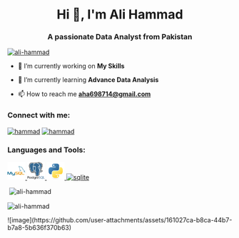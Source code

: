 <h1 align="center">Hi 👋, I'm Ali Hammad</h1>
<h3 align="center">A passionate Data Analyst from Pakistan</h3>

<p align="left"> <a href="https://github.com/ryo-ma/github-profile-trophy"><img src="https://github-profile-trophy.vercel.app/?username=ali-hammad" alt="ali-hammad" /></a> </p>

- 🔭 I’m currently working on **My Skills**

- 🌱 I’m currently learning **Advance Data Analysis**

- 📫 How to reach me **aha698714@gmail.com**

<h3 align="left">Connect with me:</h3>
<p align="left">
<a href="https://twitter.com/hammad" target="blank"><img align="center" src="https://raw.githubusercontent.com/rahuldkjain/github-profile-readme-generator/master/src/images/icons/Social/twitter.svg" alt="hammad" height="30" width="40" /></a>
<a href="https://linkedin.com/in/hammad" target="blank"><img align="center" src="https://raw.githubusercontent.com/rahuldkjain/github-profile-readme-generator/master/src/images/icons/Social/linked-in-alt.svg" alt="hammad" height="30" width="40" /></a>
</p>

<h3 align="left">Languages and Tools:</h3>
<p align="left"> <a href="https://www.mysql.com/" target="_blank" rel="noreferrer"> <img src="https://raw.githubusercontent.com/devicons/devicon/master/icons/mysql/mysql-original-wordmark.svg" alt="mysql" width="40" height="40"/> </a> <a href="https://www.postgresql.org" target="_blank" rel="noreferrer"> <img src="https://raw.githubusercontent.com/devicons/devicon/master/icons/postgresql/postgresql-original-wordmark.svg" alt="postgresql" width="40" height="40"/> </a> <a href="https://www.python.org" target="_blank" rel="noreferrer"> <img src="https://raw.githubusercontent.com/devicons/devicon/master/icons/python/python-original.svg" alt="python" width="40" height="40"/> </a> <a href="https://www.sqlite.org/" target="_blank" rel="noreferrer"> <img src="https://www.vectorlogo.zone/logos/sqlite/sqlite-icon.svg" alt="sqlite" width="40" height="40"/> </a> </p>

<p>&nbsp;<img align="center" src="https://github-readme-stats.vercel.app/api?username=ali-hammad&show_icons=true&locale=en" alt="ali-hammad" /></p>

<p><img align="center" src="https://github-readme-streak-stats.herokuapp.com/?user=ali-hammad&" alt="ali-hammad" /></p>
![image](https://github.com/user-attachments/assets/161027ca-b8ca-44b7-b7a8-5b636f370b63)
